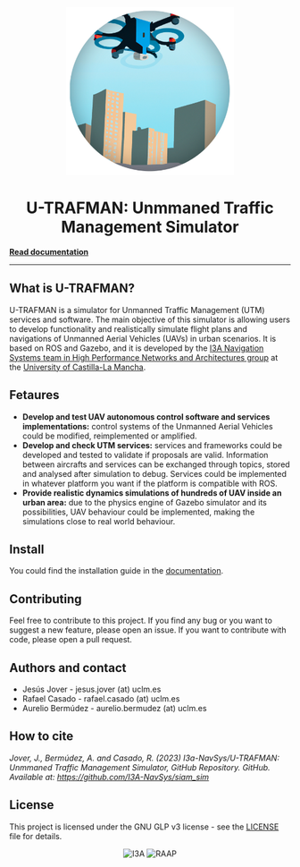 <!-- # U-TRAFMAN: Unmmaned Traffic Management Simulator -->

<p align="center">
    <img src="./docs/img/logo2-circle.png" width="300" height="300" alt="U-TRAFMAN logo" />
    <h1 align="center" style="text-align: center;">U-TRAFMAN: Unmmaned Traffic Management Simulator</h1>
</p>

**[Read documentation](https://i3a-navsys.github.io/siam_sim/)**
 
---

## What is U-TRAFMAN?
U-TRAFMAN is a simulator for Unmanned Traffic Management (UTM) services and software. The main objective of this simulator is allowing users to develop functionality and realistically simulate flight plans and navigations of Unmanned Aerial Vehicles (UAVs) in urban scenarios. It is based on ROS and Gazebo, and it is developed by the [I3A Navigation Systems team in High Performance Networks and Architectures group](https://www.i3a.uclm.es/raap/) at the [University of Castilla-La Mancha](https://www.uclm.es/).

## Fetaures
- **Develop and test UAV autonomous control software and services implementations:** control systems of the Unmanned Aerial Vehicles could be modified, reimplemented or amplified.
- **Develop and check UTM services:** services and frameworks could be developed and tested to validate if proposals are valid. Information between aircrafts and services can be exchanged through topics, stored and analysed after simulation to debug. Services could be implemented in whatever platform you want if the platform is compatible with ROS.
- **Provide realistic dynamics simulations of hundreds of UAV inside an urban area:** due to the physics engine of Gazebo simulator and its possibilities, UAV behaviour could be implemented, making the simulations close to real world behaviour.

## Install
You could find the installation guide in the [documentation](https://i3a-navsys.github.io/siam_sim/#/tutorials?id=_51-setup).

## Contributing
Feel free to contribute to this project. If you find any bug or you want to suggest a new feature, please open an issue. If you want to contribute with code, please open a pull request.

## Authors and contact
- Jesús Jover - jesus.jover (at) uclm.es
- Rafael Casado - rafael.casado (at) uclm.es
- Aurelio Bermúdez - aurelio.bermudez (at) uclm.es

## How to cite
_Jover, J., Bermúdez, A. and Casado, R. (2023) I3a-NavSys/U-TRAFMAN: Unmmaned Traffic Management Simulator, GitHub Repository. GitHub. Available at: https://github.com/I3A-NavSys/siam_sim_

## License
This project is licensed under the GNU GLP v3 license - see the [LICENSE](LICENSE) file for details.

<p align="center">
    <img src="https://www.uclm.es/-/media/Files/C01-Centros/I3A/Imagenes/logowebi3a-uclm.ashx" alt="I3A" />
    <img src="https://www.i3a.uclm.es/raap/wp-content/uploads/2016/04/LOGO-RAAP-Ingl%C3%A9s-e1461149901803.png" width="350" alt="RAAP" />
</p>
